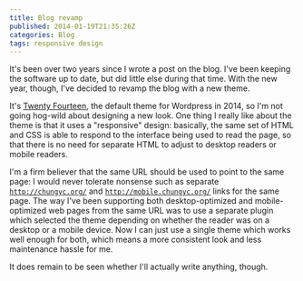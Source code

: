 ```yaml
---
title: Blog revamp
published: 2014-01-19T21:35:26Z
categories: Blog
tags: responsive design
---
```


It's been over two years since I wrote a post on the blog.  I've been keeping the software up to date, but did little else during that time.  With the new year, though, I've decided to revamp the blog with a new theme.

<!--more-->

It's <a href="http://wordpress.org/themes/twentyfourteen">Twenty Fourteen</a>, the default theme for Wordpress in 2014, so I'm not going hog-wild about designing a new look.  One thing I really like about the theme is that it uses a "responsive" design: basically, the same set of HTML and CSS is able to respond to the interface being used to read the page, so that there is no need for separate HTML to adjust to desktop readers or mobile readers.

I'm a firm believer that the same URL should be used to point to the same page: I would never tolerate nonsense such as separate <code>http://chungyc.org/</code> and <code>http://mobile.chungyc.org/</code> links for the same page.  The way I've been supporting both desktop-optimized and mobile-optimized web pages from the same URL was to use a separate plugin which selected the theme depending on whether the reader was on a desktop or a mobile device.  Now I can just use a single theme which works well enough for both, which means a more consistent look and less maintenance hassle for me.

It does remain to be seen whether I'll actually write anything, though.

